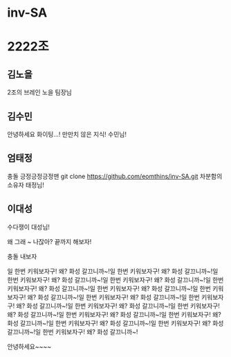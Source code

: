 # inv-SA

# 2222조

## 김노을
2조의 브레인 노을 팀장님

## 김수민
안녕하세요 화이팅...!
만만치 않은 지식! 수민님!

## 엄태정
충돌
긍정긍정긍정맨
git clone https://github.com/eomthins/inv-SA.git
차분함의 소유자 태정님!

## 이대성
수다쟁이 대성님!

왜 그래 ~ 나잖아? 끝까지 해보자!


충돌 내보자

일 한번 키워보자구! 왜? 화성 갈끄니까~!일 한번 키워보자구! 왜? 화성 갈끄니까~!일 한번 키워보자구! 왜? 화성 갈끄니까~!일 한번 키워보자구! 왜? 화성 갈끄니까~!일 한번 키워보자구! 왜? 화성 갈끄니까~!일 한번 키워보자구! 왜? 화성 갈끄니까~!일 한번 키워보자구! 왜? 화성 갈끄니까~!일 한번 키워보자구! 왜? 화성 갈끄니까~!일 한번 키워보자구! 왜? 화성 갈끄니까~!일 한번 키워보자구! 왜? 화성 갈끄니까~!일 한번 키워보자구! 왜? 화성 갈끄니까~!일 한번 키워보자구! 왜? 화성 갈끄니까~!일 한번 키워보자구! 왜? 화성 갈끄니까~!일 한번 키워보자구! 왜? 화성 갈끄니까~!일 한번 키워보자구! 왜? 화성 갈끄니까~!일 한번 키워보자구! 왜? 화성 갈끄니까~!

안녕하세요~~~~
